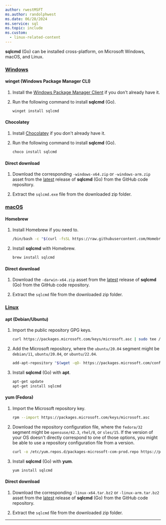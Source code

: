 ```yaml
---
author: rwestMSFT
ms.author: randolphwest
ms.date: 06/28/2024
ms.service: sql
ms.topic: include
ms.custom:
  - linux-related-content
---
```

**sqlcmd** (Go) can be installed cross-platform, on Microsoft Windows, macOS, and Linux.

### [Windows](#tab/windows)

#### winget (Windows Package Manager CLI)

1. Install the [Windows Package Manager Client](/windows/package-manager/winget) if you don't already have it.
1. Run the following command to install **sqlcmd** (Go).

   ```bash
   winget install sqlcmd
   ```

#### Chocolatey

1. Install [Chocolatey](https://community.chocolatey.org/) if you don't already have it.
1. Run the following command to install **sqlcmd** (Go).

   ```bash
   choco install sqlcmd
   ```

#### Direct download

1. Download the corresponding `-windows-x64.zip` or `-windows-arm.zip` asset from the [latest](https://github.com/microsoft/go-sqlcmd/releases/latest) release of **sqlcmd** (Go) from the GitHub code repository.

1. Extract the `sqlcmd.exe` file from the downloaded zip folder.

### [macOS](#tab/mac)

#### Homebrew

1. Install Homebrew if you need to.

    ```bash
    /bin/bash -c "$(curl -fsSL https://raw.githubusercontent.com/Homebrew/install/HEAD/install.sh)"
    ```

1. Install **sqlcmd** with Homebrew.

    ```bash
    brew install sqlcmd
    ```

#### Direct download

1. Download the `-darwin-x64.zip` asset from the [latest](https://github.com/microsoft/go-sqlcmd/releases/latest) release of **sqlcmd** (Go) from the GitHub code repository.

1. Extract the `sqlcmd` file from the downloaded zip folder.

### [Linux](#tab/linux)

#### apt (Debian/Ubuntu)

1. Import the public repository GPG keys.

   ```bash
   curl https://packages.microsoft.com/keys/microsoft.asc | sudo tee /etc/apt/trusted.gpg.d/microsoft.asc
   ```

1. Add the Microsoft repository, where the `ubuntu/20.04` segment might be `debian/11`, `ubuntu/20.04`, or `ubuntu/22.04`.

   ```bash
   add-apt-repository "$(wget -qO- https://packages.microsoft.com/config/ubuntu/20.04/prod.list)"
   ```

1. Install **sqlcmd** (Go) with **apt**.

   ```bash
   apt-get update
   apt-get install sqlcmd
   ```

#### yum (Fedora)

1. Import the Microsoft repository key.

   ```bash
   rpm --import https://packages.microsoft.com/keys/microsoft.asc
   ```

1. Download the repository configuration file, where the `fedora/32` segment might be `opensuse/42.3`, `rhel/8`, or `sles/15`. If the version of your OS doesn't directly correspond to one of those options, you might be able to use a repository configuration file from a version.

   ```bash
   curl -o /etc/yum.repos.d/packages-microsoft-com-prod.repo https://packages.microsoft.com/config/fedora/40/prod.repo
   ```

1. Install **sqlcmd** (Go) with **yum**.

   ```bash
   yum install sqlcmd
   ```

#### Direct download

1. Download the corresponding `-linux-x64.tar.bz2` or `-linux-arm.tar.bz2` asset from the [latest](https://github.com/microsoft/go-sqlcmd/releases/latest) release of **sqlcmd** (Go) from the GitHub code repository.

1. Extract the `sqlcmd` file from the downloaded zip folder.

---
